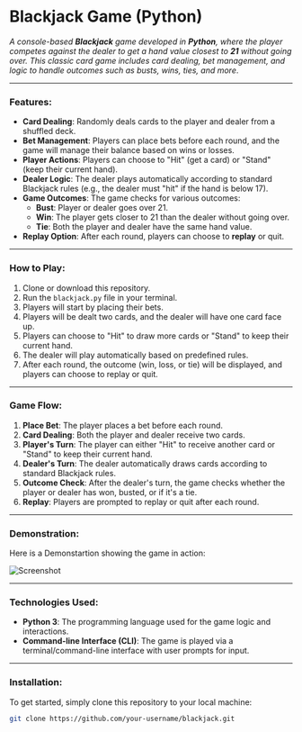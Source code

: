 # **Blackjack Game (Python)**

*A console-based **Blackjack** game developed in **Python**, where the player competes against the dealer to get a hand value closest to **21** without going over. This classic card game includes card dealing, bet management, and logic to handle outcomes such as busts, wins, ties, and more*.

---

### **Features:**
- **Card Dealing**: Randomly deals cards to the player and dealer from a shuffled deck.
- **Bet Management**: Players can place bets before each round, and the game will manage their balance based on wins or losses.
- **Player Actions**: Players can choose to "Hit" (get a card) or "Stand" (keep their current hand).
- **Dealer Logic**: The dealer plays automatically according to standard Blackjack rules (e.g., the dealer must "hit" if the hand is below 17).
- **Game Outcomes**: The game checks for various outcomes:
  - **Bust**: Player or dealer goes over 21.
  - **Win**: The player gets closer to 21 than the dealer without going over.
  - **Tie**: Both the player and dealer have the same hand value.
- **Replay Option**: After each round, players can choose to **replay** or quit.

---

### **How to Play:**
1. Clone or download this repository.
2. Run the `blackjack.py` file in your terminal.
3. Players will start by placing their bets.
4. Players will be dealt two cards, and the dealer will have one card face up.
5. Players can choose to "Hit" to draw more cards or "Stand" to keep their current hand.
6. The dealer will play automatically based on predefined rules.
7. After each round, the outcome (win, loss, or tie) will be displayed, and players can choose to replay or quit.

---

### **Game Flow:**
1. **Place Bet**: The player places a bet before each round.
2. **Card Dealing**: Both the player and dealer receive two cards.
3. **Player's Turn**: The player can either "Hit" to receive another card or "Stand" to keep their current hand.
4. **Dealer's Turn**: The dealer automatically draws cards according to standard Blackjack rules.
5. **Outcome Check**: After the dealer's turn, the game checks whether the player or dealer has won, busted, or if it's a tie.
6. **Replay**: Players are prompted to replay or quit after each round.

---

### **Demonstration:**

Here is a Demonstartion showing the game in action:

![Screenshot](https://github.com/user-attachments/assets/bb5abda8-cdbc-4c3f-86b9-fe29e21b1ac1)

---


### **Technologies Used:**
- **Python 3**: The programming language used for the game logic and interactions.
- **Command-line Interface (CLI)**: The game is played via a terminal/command-line interface with user prompts for input.

---

### **Installation:**
To get started, simply clone this repository to your local machine:

```bash
git clone https://github.com/your-username/blackjack.git
